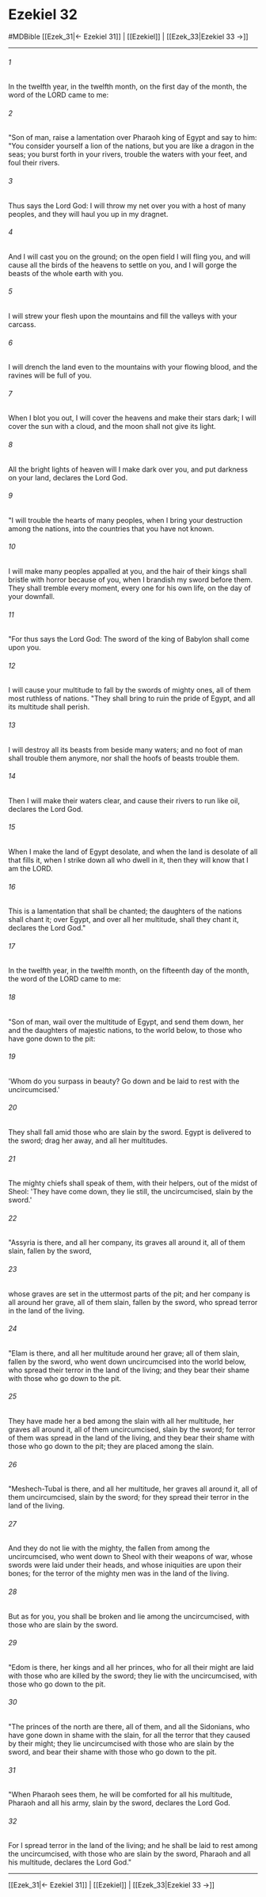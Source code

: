 # Ezekiel 32
#MDBible
[[Ezek_31|← Ezekiel 31]] | [[Ezekiel]] | [[Ezek_33|Ezekiel 33 →]]

***

###### 1 

In the twelfth year, in the twelfth month, on the first day of the month, the word of the LORD came to me: 

###### 2 

"Son of man, raise a lamentation over Pharaoh king of Egypt and say to him: "You consider yourself a lion of the nations, but you are like a dragon in the seas; you burst forth in your rivers, trouble the waters with your feet, and foul their rivers. 

###### 3 

Thus says the Lord God: I will throw my net over you with a host of many peoples, and they will haul you up in my dragnet. 

###### 4 

And I will cast you on the ground; on the open field I will fling you, and will cause all the birds of the heavens to settle on you, and I will gorge the beasts of the whole earth with you. 

###### 5 

I will strew your flesh upon the mountains and fill the valleys with your carcass. 

###### 6 

I will drench the land even to the mountains with your flowing blood, and the ravines will be full of you. 

###### 7 

When I blot you out, I will cover the heavens and make their stars dark; I will cover the sun with a cloud, and the moon shall not give its light. 

###### 8 

All the bright lights of heaven will I make dark over you, and put darkness on your land, declares the Lord God. 

###### 9 

"I will trouble the hearts of many peoples, when I bring your destruction among the nations, into the countries that you have not known. 

###### 10 

I will make many peoples appalled at you, and the hair of their kings shall bristle with horror because of you, when I brandish my sword before them. They shall tremble every moment, every one for his own life, on the day of your downfall. 

###### 11 

"For thus says the Lord God: The sword of the king of Babylon shall come upon you. 

###### 12 

I will cause your multitude to fall by the swords of mighty ones, all of them most ruthless of nations. "They shall bring to ruin the pride of Egypt, and all its multitude shall perish. 

###### 13 

I will destroy all its beasts from beside many waters; and no foot of man shall trouble them anymore, nor shall the hoofs of beasts trouble them. 

###### 14 

Then I will make their waters clear, and cause their rivers to run like oil, declares the Lord God. 

###### 15 

When I make the land of Egypt desolate, and when the land is desolate of all that fills it, when I strike down all who dwell in it, then they will know that I am the LORD. 

###### 16 

This is a lamentation that shall be chanted; the daughters of the nations shall chant it; over Egypt, and over all her multitude, shall they chant it, declares the Lord God." 

###### 17 

In the twelfth year, in the twelfth month, on the fifteenth day of the month, the word of the LORD came to me: 

###### 18 

"Son of man, wail over the multitude of Egypt, and send them down, her and the daughters of majestic nations, to the world below, to those who have gone down to the pit: 

###### 19 

'Whom do you surpass in beauty? Go down and be laid to rest with the uncircumcised.' 

###### 20 

They shall fall amid those who are slain by the sword. Egypt is delivered to the sword; drag her away, and all her multitudes. 

###### 21 

The mighty chiefs shall speak of them, with their helpers, out of the midst of Sheol: 'They have come down, they lie still, the uncircumcised, slain by the sword.' 

###### 22 

"Assyria is there, and all her company, its graves all around it, all of them slain, fallen by the sword, 

###### 23 

whose graves are set in the uttermost parts of the pit; and her company is all around her grave, all of them slain, fallen by the sword, who spread terror in the land of the living. 

###### 24 

"Elam is there, and all her multitude around her grave; all of them slain, fallen by the sword, who went down uncircumcised into the world below, who spread their terror in the land of the living; and they bear their shame with those who go down to the pit. 

###### 25 

They have made her a bed among the slain with all her multitude, her graves all around it, all of them uncircumcised, slain by the sword; for terror of them was spread in the land of the living, and they bear their shame with those who go down to the pit; they are placed among the slain. 

###### 26 

"Meshech-Tubal is there, and all her multitude, her graves all around it, all of them uncircumcised, slain by the sword; for they spread their terror in the land of the living. 

###### 27 

And they do not lie with the mighty, the fallen from among the uncircumcised, who went down to Sheol with their weapons of war, whose swords were laid under their heads, and whose iniquities are upon their bones; for the terror of the mighty men was in the land of the living. 

###### 28 

But as for you, you shall be broken and lie among the uncircumcised, with those who are slain by the sword. 

###### 29 

"Edom is there, her kings and all her princes, who for all their might are laid with those who are killed by the sword; they lie with the uncircumcised, with those who go down to the pit. 

###### 30 

"The princes of the north are there, all of them, and all the Sidonians, who have gone down in shame with the slain, for all the terror that they caused by their might; they lie uncircumcised with those who are slain by the sword, and bear their shame with those who go down to the pit. 

###### 31 

"When Pharaoh sees them, he will be comforted for all his multitude, Pharaoh and all his army, slain by the sword, declares the Lord God. 

###### 32 

For I spread terror in the land of the living; and he shall be laid to rest among the uncircumcised, with those who are slain by the sword, Pharaoh and all his multitude, declares the Lord God." 

***

[[Ezek_31|← Ezekiel 31]] | [[Ezekiel]] | [[Ezek_33|Ezekiel 33 →]]
